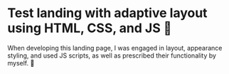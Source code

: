 # Test landing with adaptive layout using HTML, CSS, and JS 🧾

When developing this landing page, I was engaged in layout, appearance styling, and used JS scripts, as well as prescribed their functionality by myself. 🧷